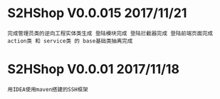 


# S2HShop V0.0.015 2017/11/21
    完成管理员类的逆向工程实体类生成 登陆模块完成 登陆拦截器完成 登陆前端页面完成 
    action类 和 service类 的 base基础类抽离完成

# S2HShop V0.0.01 2017/11/18
    用IDEA使用maven搭建的SSH框架



